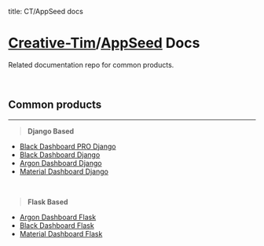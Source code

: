 
title: CT/AppSeed docs

# [Creative-Tim](https://www.creative-tim.com/)/[AppSeed](https://appseed.us/) Docs

Related documentation repo for common products.

<br />

## Common products
---

> **Django Based**

- [Black Dashboard PRO Django](/products/black-dashboard-pro-django/)
- [Black Dashboard Django](/products/black-dashboard-django/)
- [Argon Dashboard Django](/products/argon-dashboard-django/)
- [Material Dashboard Django](/products/material-dashboard-django/)

<br />

> **Flask Based**

- [Argon Dashboard Flask](/products/argon-dashboard-flask/)
- [Black Dashboard Flask](/products/black-dashboard-flask/)
- [Material Dashboard Flask](/products/material-dashboard-flask/)
